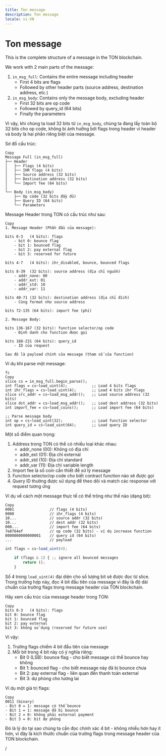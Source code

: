```yaml
---
title: Ton message
description: Ton message
locale: vi-VN
---
```


# Ton message

This is the complete structure of a message in the TON blockchain.

We work with 2 main parts of the message:

1. `in_msg_full`: Contains the entire message including header
    - First 4 bits are flags
    - Followed by other header parts (source address, destination address, etc.)
2. `in_msg_body`: Contains only the message body, excluding header
    - First 32 bits are op code
    - Followed by query_id (64 bits)
    - Finally the parameters

Vì vậy, khi chúng ta load 32 bits từ `in_msg_body`, chúng ta đang lấy toàn bộ 32 bits cho op code, không bị ảnh hưởng bởi flags trong header vì header và body là hai phần riêng biệt của message.

Sơ đồ cấu trúc:

```
Copy
Message Full (in_msg_full)
├── Header
│   ├── Flags (4 bits)
│   ├── IHR flags (4 bits)
│   ├── Source address (32 bits)
│   ├── Destination address (32 bits)
│   └── Import fee (64 bits)
│
└── Body (in_msg_body)
    ├── Op code (32 bits đầy đủ)
    ├── Query ID (64 bits)
    └── Parameters

```

Message Header trong TON có cấu trúc như sau:

```
Copy
1. Message Header (Phần đầu của message):

bits 0-3   (4 bits): flags
    - bit 0: bounce flag
    - bit 1: bounced flag
    - bit 2: pay external flag
    - bit 3: reserved for future

bits 4-7   (4 bits): ihr_disabled, bounce, bounced flags

bits 8-39  (32 bits): source address (địa chỉ nguồn)
    - addr_none: 00
    - addr_ext: 01
    - addr_std: 10
    - addr_var: 11

bits 40-71 (32 bits): destination address (địa chỉ đích)
    - Cùng format như source address

bits 72-135 (64 bits): import fee (phí)

2. Message Body:

bits 136-167 (32 bits): function selector/op code
    - Định danh cho function được gọi

bits 168-231 (64 bits): query_id
    - ID của request

Sau đó là payload chính của message (tham số của function)

```

Ví dụ khi parse một message:

```
fc
Copy
slice cs = in_msg_full.begin_parse();
int flags = cs~load_uint(4);           ;; Load 4 bits flags
int ihr_flags = cs~load_uint(4);       ;; Load 4 bits ihr flags
slice src_addr = cs~load_msg_addr();   ;; Load source address (32 bits)
slice dst_addr = cs~load_msg_addr();   ;; Load dest address (32 bits)
int import_fee = cs~load_coins();      ;; Load import fee (64 bits)

;; Parse message body
int op = cs~load_uint(32);             ;; Load function selector
int query_id = cs~load_uint(64);       ;; Load query ID

```

Một số điểm quan trọng:

1. Address trong TON có thể có nhiều loại khác nhau:
    - addr_none (00): Không có địa chỉ
    - addr_ext (01): Địa chỉ external
    - addr_std (10): Địa chỉ standard
    - addr_var (11): Địa chỉ variable length
2. Import fee là số coin cần thiết để xử lý message
3. Function selector/op code cho biết contract function nào sẽ được gọi
4. Query ID thường được sử dụng để theo dõi và match các response với request tương ứng

Ví dụ về cách một message thực tế có thể trông như thế nào (dạng bit):

```
Copy
0001                // flags (4 bits)
0000                // ihr_flags (4 bits)
10...               // source addr (32 bits)
10...               // dest addr (32 bits)
000...              // import fee (64 bits)
7e8764ef            // op code (32 bits) - ví dụ increase function
0000000000000001    // query id (64 bits)
...                 // payload

```

```jsx
int flags = cs~load_uint(4);

    if (flags & 1) { ;; ignore all bounced messages
        return ();
    }
```

Số 4 trong `load_uint(4)` đại diện cho số lượng bit sẽ được đọc từ slice. Trong trường hợp này, đọc 4 bit đầu tiên của message vì đây là độ dài chuẩn của trường flags trong message header của TON blockchain.

Hãy xem cấu trúc của message header trong TON:

```
Copy
bits 0-3   (4 bits): flags
bit 0: bounce flag
bit 1: bounced flag
bit 2: pay external
bit 3: không sử dụng (reserved for future use)

```

Vì vậy:

1. Trường flags chiếm 4 bit đầu tiên của message
2. Mỗi bit trong 4 bit này có ý nghĩa riêng:
    - Bit 0 (LSB): bounce flag - cho biết message có thể bounce hay không
    - Bit 1: bounced flag - cho biết message này đã bị bounce chưa
    - Bit 2: pay external flag - liên quan đến thanh toán external
    - Bit 3: dự phòng cho tương lai

Ví dụ một giá trị flags:

```
Copy
0011 (binary)
- Bit 0 = 1: message có thể bounce
- Bit 1 = 1: message đã bị bounce
- Bit 2 = 0: không phải external payment
- Bit 3 = 0: bit dự phòng

```

Đó là lý do tại sao chúng ta cần đọc chính xác 4 bit - không nhiều hơn hay ít hơn, vì đây là kích thước chuẩn của trường flags trong message header của TON blockchain.

/
